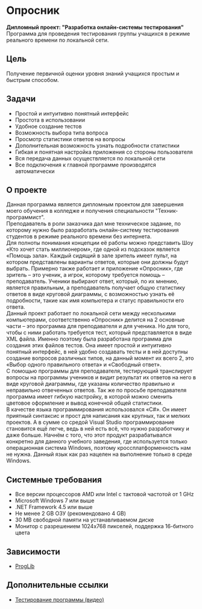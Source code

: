 # Опросник
<b>Дипломный проект: "Разработка онлайн-системы тестирования"</b></br>
Программа для проведения тестирования группы учащихся в режиме реального времени по локальной сети.

## Цель
Получение первичной оценки уровня знаний учащихся простым и быстрым способом.

## Задачи
* Простой и интуитивно понятный интерфейс
* Простота в использовании
* Удобное создание тестов
* Возможность выбора типа вопроса
* Просмотр статистики ответов на вопросы
* Дополнительная возможность узнать подробности статистики
* Гибкая и понятная настройка приложения со стороны пользователя
* Вся передача данных осуществляется по локальной сети
* Все подключения к главной программе производятся автоматически

## О проекте
Данная программа является дипломным проектом для завершения моего обучения в колледже и получения специальности "Техник-программист".  
Преподаватель в роли заказчика дал мне техническое задание, по которому нужно было разработать онлайн-систему тестирования студентов в режиме реального времени без интернета.</br>
Для полноты понимания концепции её работы можно представить Шоу «Кто хочет стать миллионером», где одной из подсказок является «Помощь зала». Каждый сидящий в зале зритель имеет пульт, на котором представлены варианты ответов, которые они должны будут выбрать. Примерно также работает и приложение «Опросник», где зритель – это ученик, а игрок, которому требуется помощь – преподаватель. Ученики выбирают ответ, который, по их мнению, является правильным, а преподаватель получает общую статистику ответов в виде круговой диаграммы, с возможностью узнать её подробности, такие как имя компьютера и статус правильности его ответа.</br>
Данный проект работает по локальной сети между несколькими компьютерами, соответственно «Опросник» делится на 2 основные части – это программа для преподавателя и для ученика. Но для того, чтобы с ними работать требуется тест, который представляется в виде XML файла. Именно поэтому была разработана программа для создания этих файлов тестов. Она имеет простой и интуитивно понятный интерфейс, в ней удобно создавать тесты и в ней доступны создание вопросов различных типов, на данный момент их всего 2, это «Выбор одного правильного ответа» и «Свободный ответ».</br>
С помощью программы для преподавателя, тестирующий транслирует вопросы на программы учеников и видит результат их ответов на него в виде круговой диаграммы, где указаны количество правильно и неправильно отвеченных ответов. Так же по просьбе преподавателя программа имеет гибкую настройку, в которой можно сменить цветовое оформление и вывод конечной общей статистики.</br>
В качестве языка программирования использовался «C#». Он имеет приятный синтаксис и прост для написания как крупных, так и мелких проектов. А в сумме со средой Visual Studio программирование становится ещё легче, ведь в ней есть всё, что нужно разработчику и даже больше. Начнём с того, что этот продукт разрабатывался конкретно для данного учебного заведения, где используется только операционная система Windows, поэтому кроссплатформенность нам не нужна. Данный язык как раз нацелен на выполнение только в среде Windows.

## Системные требования
* Все версии процессоров AMD или Intel с тактовой частотой от 1 GHz
* Microsoft Windows 7 или выше
* .NET Framework 4.5 или выше
* Не менее 2 GB ОЗУ (рекомендовано 4 GB)
* 30 MB свободной памяти на устанавливаемом диске
* Монитор с разрешением 1024x768 пикселей, поддержка 16-битного цвета

## Зависимости
* [ProgLib](https://github.com/the-alex-mark/proglib-cs)

## Дополнительные ссылки
* [Тестирование программы (видео)](https://vk.com/video135058746_456239188)
